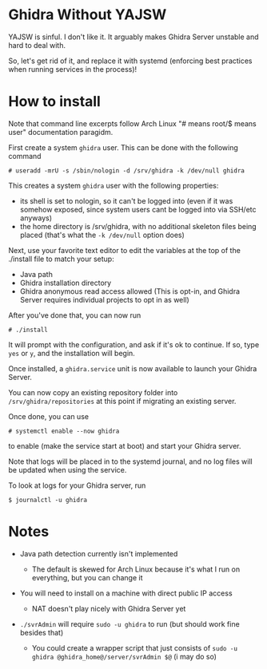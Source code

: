 # Ghidra Without YAJSW

YAJSW is sinful. I don't like it. It arguably makes Ghidra Server unstable and hard to deal with.

So, let's get rid of it, and replace it with systemd (enforcing best practices when running services in the process)!

# How to install

Note that command line excerpts follow Arch Linux "# means root/$ means user" documentation paragidm.

First create a system `ghidra` user. This can be done with the following command

`# useradd -mrU -s /sbin/nologin -d /srv/ghidra -k /dev/null ghidra` 

This creates a system `ghidra` user with the following properties:

- its shell is set to nologin, so it can't be logged into (even if it was somehow exposed, since system users cant be logged into via SSH/etc anyways)
- the home directory is /srv/ghidra, with no additional skeleton files being placed (that's what the `-k /dev/null` option does)

Next, use your favorite text editor to edit the variables at the top of the ./install file to match your setup:

- Java path
- Ghidra installation directory
- Ghidra anonymous read access allowed (This is opt-in, and Ghidra Server requires individual projects to opt in as well)

After you've done that, you can now run

`# ./install`

It will prompt with the configuration, and ask if it's ok to continue. If so, type `yes` or `y`, and the installation will begin.

Once installed, a `ghidra.service` unit is now available to launch your Ghidra Server.

You can now copy an existing repository folder into `/srv/ghidra/repositories` at this point if migrating an existing server.

Once done, you can use

`# systemctl enable --now ghidra`

to enable (make the service start at boot) and start your Ghidra server.

Note that logs will be placed in to the systemd journal, and no log files will be updated when using the service. 

To look at logs for your Ghidra server, run

`$ journalctl -u ghidra`

# Notes

- Java path detection currently isn't implemented
	- The default is skewed for Arch Linux because it's what I run on everything, but you can change it

- You will need to install on a machine with direct public IP access
	- NAT doesn't play nicely with Ghidra Server yet
- `./svrAdmin` will require `sudo -u ghidra` to run (but should work fine besides that)
	- You could create a wrapper script that just consists of `sudo -u ghidra @ghidra_home@/server/svrAdmin $@` (i may do so)
